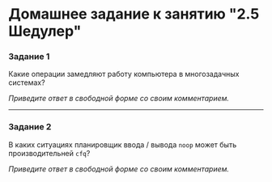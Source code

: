 # Домашнее задание к занятию "2.5 Шедулер"


### Задание 1

Какие операции замедляют работу компьютера в многозадачных системах?

*Приведите ответ в свободной форме со своим комментарием.*

---

### Задание 2

В каких ситуациях планировщик ввода / вывода `noop` может быть производительней `cfq`?

*Приведите ответ в свободной форме со своим комментарием.*
